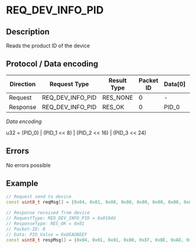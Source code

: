 # REQ_DEV_INFO_PID

## Description

Reads the product ID of the device

## Protocol / Data encoding

| Direction | Request Type | Result Type | Packet ID | Data[0] | Data[1] | Data[2] | Data [3] |
|-|-|-|-|-|-|-|-|
|Request|REQ_DEV_INFO_PID|RES_NONE|0|-|-|-|-|
|Response|REQ_DEV_INFO_PID|RES_OK|0|PID_0|PID_1|PID_2|PID_3|

*Data encoding*

u32 = (PID_0) | (PID_1 << 8) | (PID_2 << 16) | (PID_3 << 24)

## Errors

No errors possible

## Example
 
```C++
// Request send to device
const uint8_t reqMsg[] = {0x04, 0x01, 0x00, 0x00, 0x00, 0x00, 0x00, 0x00};

// Response received from device
// RequestType: REQ_DEV_INFO_PID = 0x0104U
// ResponseType: RES_OK = 0x01
// Packet-ID: 0
// Data: PID_Value = 0xDEADBEEF
const uint8_t respMsg[] = {0x04, 0x01, 0x01, 0x00, 0xEF, 0xBE, 0xAD, 0xDE};

```